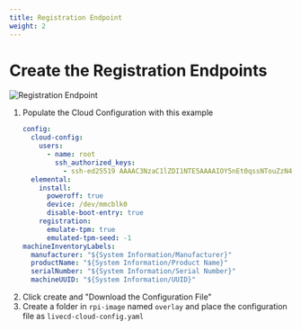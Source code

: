 ```yaml
---
title: Registration Endpoint
weight: 2
---
```


# Create the Registration Endpoints
![Registration Endpoint](/registration_endpoint.png)

1. Populate the Cloud Configuration with this example
    ```yaml
    config:
      cloud-config:
        users:
          - name: root
            ssh_authorized_keys:
              - ssh-ed25519 AAAAC3NzaC1lZDI1NTE5AAAAIOY5nEt0qssNTouZzN4LPg8M3OyDAwGDDvreTUMA6hQ5
      elemental:
        install:
          poweroff: true
          device: /dev/mmcblk0
          disable-boot-entry: true
        registration:
          emulate-tpm: true
          emulated-tpm-seed: -1
    machineInventoryLabels:
      manufacturer: "${System Information/Manufacturer}"
      productName: "${System Information/Product Name}"
      serialNumber: "${System Information/Serial Number}"
      machineUUID: "${System Information/UUID}"
    ```
2. Click create and "Download the Configuration File"
3. Create a folder in `rpi-image` named `overlay` and place the configuration file as `livecd-cloud-config.yaml`